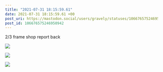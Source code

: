 ```yaml
---
title: "2021-07-31 18:15:59.61"
date: 2021-07-31 18:15:59.61 +00
post_uri: https://mastodon.social/users/gravely/statuses/106676575246950942
post_id: 106676575246950942
---
```

2/3 frame shop report back


![](/images/106676574948746782.jpg)

![](/images/106676575083138561.jpg)

![](/images/106676575204536068.jpg)

